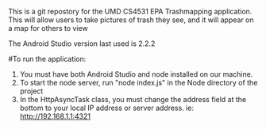 This is a git repostory for the UMD CS4531 EPA Trashmapping application.  This will allow users to take pictures of trash they see, and it will appear on a map for others to view  

The Android Studio version last used is 2.2.2

#To run the application:
1. You must have both Android Studio and node installed on our machine.
2. To start the node server, run "node index.js" in the Node directory of the project
3. In the HttpAsyncTask class, you must change the address field at the bottom to your local IP address or server address. ie: http://192.168.1.1:4321
